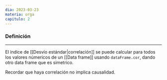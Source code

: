 ```yaml
---
dia: 2023-03-23
materia: orga
capitulo: 2
---
```

### Definición
---
El indice de [[Desvío estándar|correlación]] se puede calcular para todos los valores númericos de un [[Data frame]] usando `dataFrame.cor`, dando otro data frame que es simetrico. 

Recordar que haya correlación no implica causalidad.
